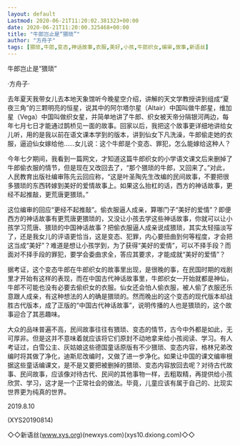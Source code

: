 ```yaml
---
layout: default
Lastmod: 2020-06-21T11:20:02.381323+00:00
date: 2020-06-21T11:20:00.325468+00:00
title: "牛郎岂止是“猥琐”"
author: "方舟子"
tags: [猥琐,牛郎,变态,神话故事,衣服,美好,小孩,牛郎织女,编审,故事,新语丝]
---
```


牛郎岂止是“猥琐”

·方舟子·

去年夏天我带女儿去本地天象馆听今晚星空介绍，讲解的天文学教授讲到组成“夏夜三角”的三颗明亮的恒星，说其中的阿尔塔尔星（Altair）中国叫做牛郎星，维加星（Vega）中国叫做织女星，并简单地讲了牛郎、织女被天帝分隔银河两边，每年七月七日才能通过鹊桥见一面的故事。回家以后，我把这个故事更详细地讲给女儿听，用的是我以前在语文课本学到的版本，讲到仙女下凡洗澡，牛郎偷走她的衣服，逼迫仙女嫁给他……女儿说：这个牛郎是个变态、罪犯，怎么能嫁给这种人？

今年七夕期间，我看到一篇网文，才知道这篇牛郎织女的小学语文课文后来删掉了牛郎偷衣服的情节，但是现在又改回去了，“那个猥琐的牛郎，又回来了。”对此，人民教育出版社编审陈先云回应称，“这是叶圣陶先生改编的民间故事，不要把很多猥琐的东西转嫁到美好的爱情故事上。如果这么抬杠的话，西方的神话故事，更经不起推敲，更荒唐更猥琐。”

这位编审的回应“更经不起推敲”。偷衣服逼人成亲，算哪门子“美好的爱情”？即便西方的神话故事有更荒唐更猥琐的，又没让小孩去学这些神话故事，你就可以让小孩学习荒唐、猥琐的中国神话故事？把偷衣服逼人成亲说成猥琐，其实太轻描淡写了，还是我女儿的评语更恰当，这是变态、犯罪，内心要扭曲到何等程度，才会把这当成“美好”？难道是想让小孩学到，为了获得“美好的爱情”，可以不择手段？而面对不择手段的罪犯，要学会委曲求全，答应其要求，才能成就“美好的爱情”？

据考证，这个变态牛郎在牛郎织女的故事里出现，是很晚的事，在民国时期的戏剧里才开始有这样的表现，而在中国古代神话故事里，牛郎织女一开始就都是神仙，牛郎不可能也没有必要去偷织女的衣服。仙女还会怕人偷衣服，被人偷了衣服还乐意跟人成亲，有这种想法的人的确是猥琐的。然而晚出的这个变态的现代版本却战胜古代版本，成了正版的“中国古代神话故事”，说明传播的人也是猥琐的，这个故事迎合了其恶趣味。

大众的品味普遍不高，民间故事往往有猥琐、变态的情节，古今中外都是如此，无可厚非。但是这并不意味着就应该将它们原封不动地拿来给小孩阅读、学习。有人考证过，白雪公主、灰姑娘这些德国童话原版有不少猥琐、变态内容，格林兄弟改编时将其做了净化，迪斯尼改编时，又做了进一步净化。如果让中国的课文编审根据这些童话编课文，是不是又要把被删掉的猥琐、变态内容放回去呢？对待古代故事、民间故事，应该像对待古代、民间的其他事物一样，去粗取精，再提供给小孩欣赏、学习，这才是一个正常社会的做法。毕竟，儿童应该有属于自己的、比现实世界更为纯真的世界。

2019.8.10

(XYS20190814)

◇◇新语丝(www.xys.org)(newxys.com)(xys10.dxiong.com)◇◇

